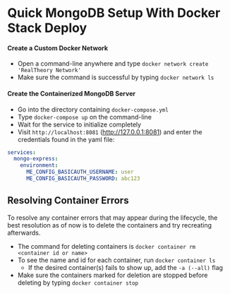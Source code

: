 # Quick MongoDB Setup With Docker Stack Deploy

#### Create a Custom Docker Network
- Open a command-line anywhere and type `docker network create 'RealTheory
  Network'`
- Make sure the command is successful by typing `docker network ls`


#### Create the Containerized MongoDB Server
- Go into the directory containing `docker-compose.yml`
- Type `docker-compose up` on the command-line
- Wait for the service to initialize completely
- Visit `http://localhost:8081` (http://127.0.0.1:8081) and enter the credentials found in the yaml
  file:
```yaml
services:
  mongo-express:
    environment:
      ME_CONFIG_BASICAUTH_USERNAME: user
      ME_CONFIG_BASICAUTH_PASSWORD: abc123
```

## Resolving Container Errors
To resolve any container errors that may appear during the lifecycle, the best
resolution as of now is to delete the containers and try recreating afterwards.

- The command for deleting containers is `docker container rm <container id
or name>`
- To see the name and id for each container, run `docker container ls`
  - If the desired container(s) fails to show up, add the `-a (--all)` flag
- Make sure the containers marked for deletion are stopped before deleting by
  typing `docker container stop`